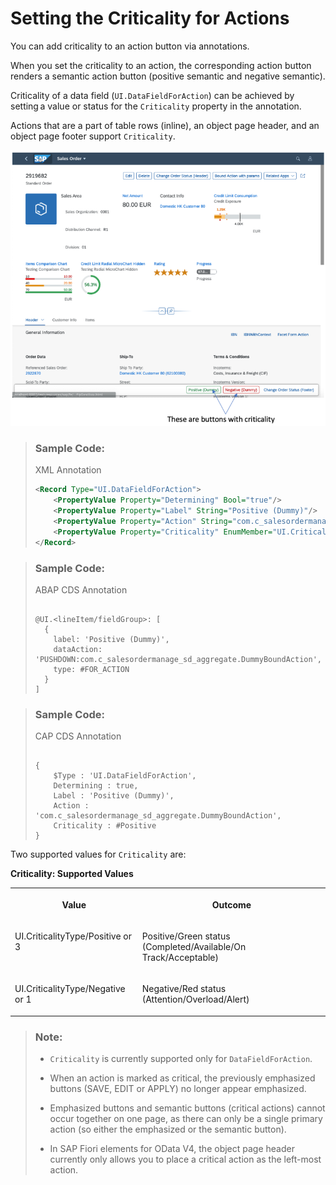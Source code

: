 <!-- loio12f2ba26f0d74853a0707597844c2961 -->

# Setting the Criticality for Actions

You can add criticality to an action button via annotations.

When you set the criticality to an action, the corresponding action button renders a semantic action button \(positive semantic and negative semantic\).

Criticality of a data field \(`UI.DataFieldForAction`\) can be achieved by setting a value or status for the `Criticality` property in the annotation.

Actions that are a part of table rows \(inline\), an object page header, and an object page footer support `Criticality`.

![]()![](images/Criticality_for_Actions_e60c298.png)



> ### Sample Code:  
> XML Annotation
> 
> ```xml
> <Record Type="UI.DataFieldForAction"> 
>     <PropertyValue Property="Determining" Bool="true"/> 
>     <PropertyValue Property="Label" String="Positive (Dummy)"/> 
>     <PropertyValue Property="Action" String="com.c_salesordermanage_sd_aggregate.DummyBoundAction"/> 
>     <PropertyValue Property="Criticality" EnumMember="UI.CriticalityType/Positive"/> 
> </Record> 
> ```

> ### Sample Code:  
> ABAP CDS Annotation
> 
> ```
> 
> @UI.<lineItem/fieldGroup>: [  
>   {
>     label: 'Positive (Dummy)',
>     dataAction: 'PUSHDOWN:com.c_salesordermanage_sd_aggregate.DummyBoundAction',
>     type: #FOR_ACTION
>   }
> ]  
> ```

> ### Sample Code:  
> CAP CDS Annotation
> 
> ```
> 
> {
>     $Type : 'UI.DataFieldForAction',
>     Determining : true,
>     Label : 'Positive (Dummy)',
>     Action : 'com.c_salesordermanage_sd_aggregate.DummyBoundAction',
>     Criticality : #Positive
> }
> ```

Two supported values for `Criticality` are:

**Criticality: Supported Values**


<table>
<tr>
<th valign="top">

Value

</th>
<th valign="top">

Outcome

</th>
</tr>
<tr>
<td valign="top">

UI.CriticalityType/Positive or 3

</td>
<td valign="top">

Positive/Green status \(Completed/Available/On Track/Acceptable\)

</td>
</tr>
<tr>
<td valign="top">

UI.CriticalityType/Negative or 1

</td>
<td valign="top">

Negative/Red status \(Attention/Overload/Alert\)

</td>
</tr>
</table>

> ### Note:  
> -   `Criticality` is currently supported only for `DataFieldForAction`.
> 
> -   When an action is marked as critical, the previously emphasized buttons \(SAVE, EDIT or APPLY\) no longer appear emphasized.
> 
> -   Emphasized buttons and semantic buttons \(critical actions\) cannot occur together on one page, as there can only be a single primary action \(so either the emphasized or the semantic button\).
> 
> -   In SAP Fiori elements for OData V4, the object page header currently only allows you to place a critical action as the left-most action.

